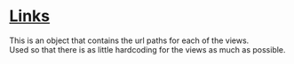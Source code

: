 # [Links](../../app/links.py)
This is an object that contains the url paths for each of the views.  
Used so that there is as little hardcoding for the views as much as possible.  